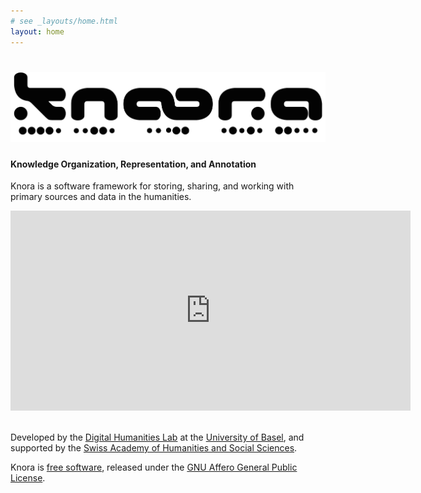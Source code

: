 ```yaml
---
# see _layouts/home.html
layout: home
---
```


<!-- The Knora information goes here -->
<div class="banner">
    <h1><img src="assets/images/knora-logo.png" alt='KNORA' title='Knowledge Organization, Representation, and Annotation' class='logo'></h1>
    <h4>Knowledge Organization, Representation, and Annotation</h4>
</div>
<div class="info">
    <p>Knora is a software framework for storing, sharing, and working with primary sources and data in the humanities.</p>
    <iframe width="640" height="320" src="https://www.youtube.com/embed/9e1xvKWuqAk?rel=0" frameborder="0" allowfullscreen></iframe>
    <br/><br/>
    <p>Developed by the
        <a href="http://dhlab.unibas.ch/">Digital Humanities Lab</a>
        at the
        <a href="https://unibas.ch/">University of Basel</a>, and supported by the
        <a href="http://www.sagw.ch/en/sagw.html">Swiss Academy of Humanities and Social Sciences</a>.</p>
    <p>Knora is
        <a href="http://www.gnu.org/philosophy/free-sw.en.html">free software</a>, released under the
        <a href="http://www.gnu.org/licenses/agpl-3.0.en.html">GNU Affero General Public License</a>.</p>
</div>





